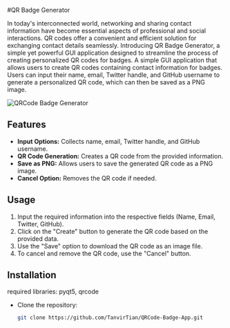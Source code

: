 #QR Badge Generator

In today's interconnected world, networking and sharing contact information have become essential aspects of professional and social interactions. QR codes offer a convenient and efficient solution for exchanging contact details seamlessly. Introducing QR Badge Generator, a simple yet powerful GUI application designed to streamline the process of creating personalized QR codes for badges.
A simple GUI application that allows users to create QR codes containing contact information for badges. Users can input their name, email, Twitter handle, and GitHub username to generate a personalized QR code, which can then be saved as a PNG image.

![QRCode Badge Generator](https://github.com/TanvirTian/QRCode-Badge-App/assets/82821548/3a16fa7e-6f62-4e13-82d2-c74e3e3af473)

## Features

- **Input Options:** Collects name, email, Twitter handle, and GitHub username.
- **QR Code Generation:** Creates a QR code from the provided information.
- **Save as PNG:** Allows users to save the generated QR code as a PNG image.
- **Cancel Option:** Removes the QR code if needed.

## Usage

1. Input the required information into the respective fields (Name, Email, Twitter, GitHub).
2. Click on the "Create" button to generate the QR code based on the provided data.
3. Use the "Save" option to download the QR code as an image file.
4. To cancel and remove the QR code, use the "Cancel" button.

## Installation
required libraries: pyqt5, qrcode
- Clone the repository:
  ```bash
  git clone https://github.com/TanvirTian/QRCode-Badge-App.git
